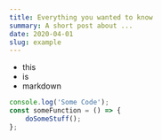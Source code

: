 ```yaml
---
title: Everything you wanted to know
summary: A short post about ...
date: 2020-04-01
slug: example
---
```


-   this
-   is
-   markdown

```jsx
console.log('Some Code');
const someFunction = () => {
    doSomeStuff();
};
```
